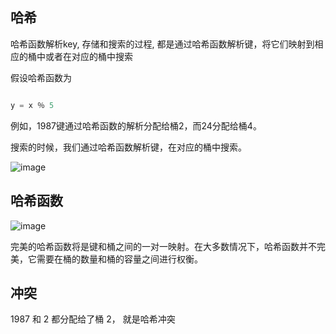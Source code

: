 ## 哈希

哈希函数解析key, 存储和搜索的过程, 都是通过哈希函数解析键，将它们映射到相应的桶中或者在对应的桶中搜索

假设哈希函数为

```js

y = x ％ 5
```

例如，1987键通过哈希函数的解析分配给桶2，而24分配给桶4。

搜索的时候，我们通过哈希函数解析键，在对应的桶中搜索。

![image](https://aliyun-lc-upload.oss-cn-hangzhou.aliyuncs.com/aliyun-lc-upload/uploads/2018/09/06/screen-shot-2018-02-19-at-183537.png)

## 哈希函数

![image](https://aliyun-lc-upload.oss-cn-hangzhou.aliyuncs.com/aliyun-lc-upload/uploads/2018/05/04/screen-shot-2018-05-04-at-145454.png)

完美的哈希函数将是键和桶之间的一对一映射。在大多数情况下，哈希函数并不完美，它需要在桶的数量和桶的容量之间进行权衡。

## 冲突

1987 和 2 都分配给了桶 2， 就是哈希冲突

